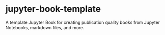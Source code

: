 # jupyter-book-template
A template Jupyter Book for creating publication quality books from Jupyter Notebooks, markdown files, and more.
